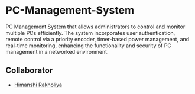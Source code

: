 # PC-Management-System
PC Management System that allows administrators to control and monitor multiple PCs efficiently. The system incorporates user authentication, remote control via a priority encoder, timer-based power management, and real-time monitoring, enhancing the functionality and security of PC management in a networked environment.
## Collaborator
- [Himanshi Rakholiya](https://github.com/HimanshiRakholiya)

